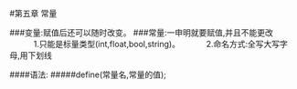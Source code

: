 #第五章 常量

###变量:赋值后还可以随时改变。
###常量:一申明就要赋值,并且不能更改
&emsp;&emsp;&emsp;1.只能是标量类型(int,float,bool,string)。
&emsp;&emsp;&emsp;2.命名方式:全写大写字母,用下划线

####语法:
#####define(常量名,常量的值);

